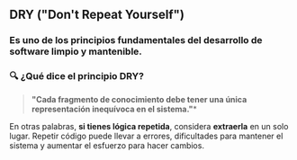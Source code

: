 ## DRY ("Don't Repeat Yourself")

### Es uno de los principios fundamentales del desarrollo de software limpio y mantenible.

### 🔍 ¿Qué dice el principio DRY?
>**"Cada fragmento de conocimiento debe tener una única representación inequívoca en el sistema."***

En otras palabras, **si tienes lógica repetida**, considera **extraerla** en un solo lugar. Repetir código puede llevar 
a errores, dificultades para mantener el sistema y aumentar el esfuerzo para hacer cambios.

